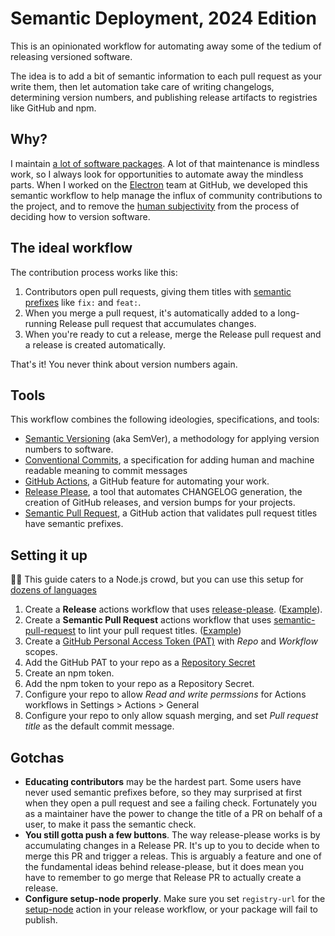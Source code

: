# Semantic Deployment, 2024 Edition

This is an opinionated workflow for automating away some of the tedium of releasing versioned software.

The idea is to add a bit of semantic information to each pull request as your write them, then let automation take care of 
writing changelogs, determining version numbers, and publishing release artifacts to registries like GitHub and npm.


## Why?

I maintain [a lot of software packages](https://www.npmjs.com/~zeke). A lot of that maintenance is mindless work, so I always look for opportunities to automate away the mindless parts. When I worked on the [Electron](https://github.com/electron/electron) team at GitHub, we developed this semantic workflow to help manage the influx of community contributions to the project, and to remove the [human subjectivity](https://github.com/dominictarr/sentimental-versioning/blob/master/README.md) from the process of deciding how to version software.

## The ideal workflow

The contribution process works like this:

1. Contributors open pull requests, giving them titles with [semantic prefixes](https://www.conventionalcommits.org) like `fix:` and `feat:`.
1. When you merge a pull request, it's automatically added to a long-running Release pull request that accumulates changes.
1. When you're ready to cut a release, merge the Release pull request and a release is created automatically.

That's it! You never think about version numbers again.

## Tools

This workflow combines the following ideologies, specifications, and tools:

- [Semantic Versioning](https://semver.org) (aka SemVer), a methodology for applying version numbers to software.
- [Conventional Commits](https://www.conventionalcommits.org), a specification for adding human and machine readable meaning 
to commit messages
- [GitHub Actions](https://github.com/features/actions), a GitHub feature for automating your work.
- [Release Please](https://github.com/googleapis/release-please), a tool that automates CHANGELOG generation, the creation of GitHub releases, and version bumps for your projects.
- [Semantic Pull Request](https://github.com/amannn/action-semantic-pull-request), a GitHub action that validates pull request titles have semantic prefixes.

## Setting it up

🐢🚀 This guide caters to a Node.js crowd, but you can use this setup for [dozens of languages](https://github.com/googleapis/release-please?tab=readme-ov-file#strategy-language-types-supported)

1. Create a **Release** actions workflow that uses [release-please](https://github.com/google-github-actions/release-please-action). ([Example](https://github.com/replicate/create-replicate/blob/531e04e7a911eaa4f360e163d984777377707b72/.github/workflows/release.yml)).
1. Create a **Semantic Pull Request** actions workflow that uses [semantic-pull-request](https://github.com/amannn/action-semantic-pull-request) to lint your pull request titles. ([Example](https://github.com/replicate/create-replicate/blob/531e04e7a911eaa4f360e163d984777377707b72/.github/workflows/semantic-pull-request.yml))
1. Create a [GitHub Personal Access Token (PAT)](https://github.com/settings/tokens/new?scopes=repo,workflow) with _Repo_ and _Workflow_ scopes.
1. Add the GitHub PAT to your repo as a [Repository Secret](https://docs.github.com/en/actions/security-guides/using-secrets-in-github-actions)
1. Create an npm token.
1. Add the npm token to your repo as a Repository Secret.
1. Configure your repo to allow _Read and write permssions_ for Actions workflows in Settings > Actions > General
1. Configure your repo to only allow squash merging, and set _Pull request title_ as the default commit message.

## Gotchas

- **Educating contributors** may be the hardest part. Some users have never used semantic prefixes before, so they may surprised at first when they open a pull request and see a failing check. Fortunately you as a maintainer have the power to change the title of a PR on behalf of a user, to make it pass the semantic check.
- **You still gotta push a few buttons**. The way release-please works is by accumulating changes in a Release PR. It's up to you to decide when to merge this PR and trigger a releas. This is arguably a feature and one of the fundamental ideas behind release-please, but it does mean you have to remember to go merge that Release PR to actually create a release.
- **Configure setup-node properly**. Make sure you set `registry-url` for the [setup-node](https://github.com/actions/setup-node) action in your release workflow, or your package will fail to publish.